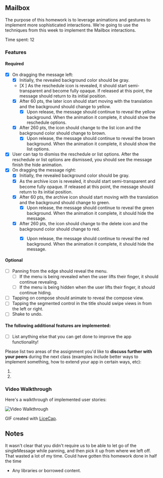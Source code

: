 ## Mailbox

The purpose of this homework is to leverage animations and gestures to implement more sophisticated interactions. We're going to use the techniques from this week to implement the Mailbox interactions.

Time spent: 12

### Features

#### Required

- [X] On dragging the message left:
  - [X] Initially, the revealed background color should be gray.
  - [X ] As the reschedule icon is revealed, it should start semi-transparent and become fully opaque. If released at this point, the message should return to its initial position.
  - [X] After 60 pts, the later icon should start moving with the translation and the background should change to yellow.
    - [X] Upon release, the message should continue to reveal the yellow background. When the animation it complete, it should show the reschedule options.
  - [X] After 260 pts, the icon should change to the list icon and the background color should change to brown.
    - [X] Upon release, the message should continue to reveal the brown background. When the animation it complete, it should show the list options.

- [X] User can tap to dismiss the reschedule or list options. After the reschedule or list options are dismissed, you should see the message finish the hide animation.
- [X] On dragging the message right:
  - [X] Initially, the revealed background color should be gray.
  - [X] As the archive icon is revealed, it should start semi-transparent and become fully opaque. If released at this point, the message should return to its initial position.
  - [X] After 60 pts, the archive icon should start moving with the translation and the background should change to green.
    - [X] Upon release, the message should continue to reveal the green background. When the animation it complete, it should hide the message.
  - [X] After 260 pts, the icon should change to the delete icon and the background color should change to red.
    - [X] Upon release, the message should continue to reveal the red background. When the animation it complete, it should hide the message.


#### Optional

- [ ] Panning from the edge should reveal the menu.
  - [ ] If the menu is being revealed when the user lifts their finger, it should continue revealing.
  - [ ] If the menu is being hidden when the user lifts their finger, it should continue hiding.
- [ ] Tapping on compose should animate to reveal the compose view.
- [ ] Tapping the segmented control in the title should swipe views in from the left or right.
- [ ] Shake to undo.

#### The following **additional** features are implemented:

- [ ] List anything else that you can get done to improve the app functionality!

Please list two areas of the assignment you'd like to **discuss further with your peers** during the next class (examples include better ways to implement something, how to extend your app in certain ways, etc):

1. 
2. 

### Video Walkthrough 

Here's a walkthrough of implemented user stories:

<img src='http://i.imgur.com/link/to/your/gif/file.gif' title='Video Walkthrough' width='' alt='Video Walkthrough' />

GIF created with [LiceCap](http://www.cockos.com/licecap/).

## Notes

It wasn't clear that you didn't require us to be able to let go of the singleMessage while panning, and then pick it up from where we left off.
That wasted a lot of my time. Could have gotten this homework done in half the time

* Any libraries or borrowed content.

